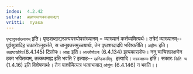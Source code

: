 ```yaml
---
index:  4.2.42
sutra:  ब्राह्मणमाणववाडवाद्यन्
vritti:  nyasa
---
```


`पृष्टादुपसंख्यानम्` इति। पृष्ठशब्दाद्यन्प्रत्ययस्योपसंख्यानम् = व्याख्यानं कर्त्तव्यमित्यर्थः। तत्रेदं व्याख्यानम्-- पूर्वसूत्रादिह चकारोऽनुवर्त्तते, स चानुक्तसमुच्चयार्थः, तेन पृष्ठशब्दादपि भविष्यतीति। `अहीनः` इति। `अह्नष्टखोरेव`(6.4.145) टिलोपः। `आह्नः` इति। `अल्लोपोऽनः` (6.4.134) इत्यकारलोपः। ननु चाचित्तलक्षणेन ठका भवितव्यम्, तत्कथमाह्न इति भवति ? इत्याह-- `खण्डिकादिषु ` इत्यादि।
`णस्वक्तव्यः` इति। सकारः `सिति च` (1.4.16) इति विशेषणार्थः। तेन पार्श्वमित्यत्र भत्वाभावात् `ओर्गुणः` (6.4.146) न भवति।।

